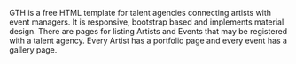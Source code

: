 GTH is a free HTML template for talent agencies connecting artists with event managers. It is responsive, bootstrap based and implements material design. There are pages for listing Artists and Events that may be registered with a talent agency. Every Artist has a portfolio page and every event has a gallery page.
